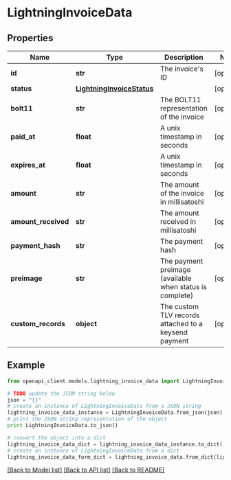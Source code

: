 # LightningInvoiceData


## Properties
Name | Type | Description | Notes
------------ | ------------- | ------------- | -------------
**id** | **str** | The invoice&#39;s ID | [optional] 
**status** | [**LightningInvoiceStatus**](LightningInvoiceStatus.md) |  | [optional] 
**bolt11** | **str** | The BOLT11 representation of the invoice | [optional] 
**paid_at** | **float** | A unix timestamp in seconds | [optional] 
**expires_at** | **float** | A unix timestamp in seconds | [optional] 
**amount** | **str** | The amount of the invoice in millisatoshi | [optional] 
**amount_received** | **str** | The amount received in millisatoshi | [optional] 
**payment_hash** | **str** | The payment hash | [optional] 
**preimage** | **str** | The payment preimage (available when status is complete) | [optional] 
**custom_records** | **object** | The custom TLV records attached to a keysend payment | [optional] 

## Example

```python
from openapi_client.models.lightning_invoice_data import LightningInvoiceData

# TODO update the JSON string below
json = "{}"
# create an instance of LightningInvoiceData from a JSON string
lightning_invoice_data_instance = LightningInvoiceData.from_json(json)
# print the JSON string representation of the object
print LightningInvoiceData.to_json()

# convert the object into a dict
lightning_invoice_data_dict = lightning_invoice_data_instance.to_dict()
# create an instance of LightningInvoiceData from a dict
lightning_invoice_data_form_dict = lightning_invoice_data.from_dict(lightning_invoice_data_dict)
```
[[Back to Model list]](../README.md#documentation-for-models) [[Back to API list]](../README.md#documentation-for-api-endpoints) [[Back to README]](../README.md)


